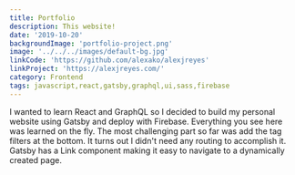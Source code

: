 ```yaml
---
title: Portfolio
description: This website!
date: '2019-10-20'
backgroundImage: 'portfolio-project.png'
image: '../../../images/default-bg.jpg'
linkCode: 'https://github.com/alexako/alexjreyes'
linkProject: 'https://alexjreyes.com/'
category: Frontend
tags: javascript,react,gatsby,graphql,ui,sass,firebase
---
```


I wanted to learn React and GraphQL so I decided to build my personal website using Gatsby and deploy with Firebase. Everything you see here was learned on the fly. The most challenging part so far was add the tag filters at the bottom. It turns out I didn't need any routing to accomplish it. Gatsby has a Link component making it easy to navigate to a dynamically created page.
